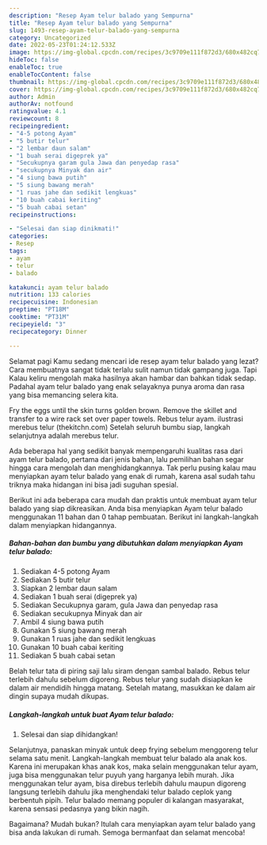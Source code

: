 ```yaml
---
description: "Resep Ayam telur balado yang Sempurna"
title: "Resep Ayam telur balado yang Sempurna"
slug: 1493-resep-ayam-telur-balado-yang-sempurna
category: Uncategorized
date: 2022-05-23T01:24:12.533Z
image: https://img-global.cpcdn.com/recipes/3c9709e111f872d3/680x482cq70/ayam-telur-balado-foto-resep-utama.jpg
hideToc: false
enableToc: true
enableTocContent: false
thumbnail: https://img-global.cpcdn.com/recipes/3c9709e111f872d3/680x482cq70/ayam-telur-balado-foto-resep-utama.jpg
cover: https://img-global.cpcdn.com/recipes/3c9709e111f872d3/680x482cq70/ayam-telur-balado-foto-resep-utama.jpg
author: Admin
authorAv: notfound
ratingvalue: 4.1
reviewcount: 8
recipeingredient:
- "4-5 potong Ayam"
- "5 butir telur"
- "2 lembar daun salam"
- "1 buah serai digeprek ya"
- "Secukupnya garam gula Jawa dan penyedap rasa"
- "secukupnya Minyak dan air"
- "4 siung bawa putih"
- "5 siung bawang merah"
- "1 ruas jahe dan sedikit lengkuas"
- "10 buah cabai keriting"
- "5 buah cabai setan"
recipeinstructions:

- "Selesai dan siap dinikmati!"
categories:
- Resep
tags:
- ayam
- telur
- balado

katakunci: ayam telur balado 
nutrition: 133 calories
recipecuisine: Indonesian
preptime: "PT18M"
cooktime: "PT31M"
recipeyield: "3"
recipecategory: Dinner

---
```



Selamat pagi Kamu sedang mencari ide resep ayam telur balado yang lezat? Cara membuatnya sangat tidak terlalu sulit namun tidak gampang juga. Tapi Kalau keliru mengolah maka hasilnya akan hambar dan bahkan tidak sedap. Padahal ayam telur balado yang enak selayaknya punya aroma dan rasa yang bisa memancing selera kita.


Fry the eggs until the skin turns golden brown. Remove the skillet and transfer to a wire rack set over paper towels. Rebus telur ayam. ilustrasi merebus telur (thekitchn.com) Setelah seluruh bumbu siap, langkah selanjutnya adalah merebus telur.

Ada beberapa hal yang sedikit banyak mempengaruhi kualitas rasa dari ayam telur balado, pertama dari jenis bahan, lalu pemilihan bahan segar hingga cara mengolah dan menghidangkannya. Tak perlu pusing kalau mau menyiapkan ayam telur balado yang enak di rumah, karena asal sudah tahu triknya maka hidangan ini bisa jadi suguhan spesial.


Berikut ini ada beberapa cara mudah dan praktis untuk membuat ayam telur balado yang siap dikreasikan. Anda bisa menyiapkan Ayam telur balado menggunakan 11 bahan dan 0 tahap pembuatan. Berikut ini langkah-langkah dalam menyiapkan hidangannya.

<!--inarticleads1-->

##### Bahan-bahan dan bumbu yang dibutuhkan dalam menyiapkan Ayam telur balado:

1. Sediakan 4-5 potong Ayam
1. Sediakan 5 butir telur
1. Siapkan 2 lembar daun salam
1. Sediakan 1 buah serai (digeprek ya)
1. Sediakan Secukupnya garam, gula Jawa dan penyedap rasa
1. Sediakan secukupnya Minyak dan air
1. Ambil 4 siung bawa putih
1. Gunakan 5 siung bawang merah
1. Gunakan 1 ruas jahe dan sedikit lengkuas
1. Gunakan 10 buah cabai keriting
1. Sediakan 5 buah cabai setan


Belah telur tata di piring saji lalu siram dengan sambal balado. Rebus telur terlebih dahulu sebelum digoreng. Rebus telur yang sudah disiapkan ke dalam air mendidih hingga matang. Setelah matang, masukkan ke dalam air dingin supaya mudah dikupas. 

<!--inarticleads2-->

##### Langkah-langkah untuk buat Ayam telur balado:


1. Selesai dan siap dihidangkan!

Selanjutnya, panaskan minyak untuk deep frying sebelum menggoreng telur selama satu menit. Langkah-langkah membuat telur balado ala anak kos. Karena ini merupakan khas anak kos, maka selain menggunakan telur ayam, juga bisa menggunakan telur puyuh yang harganya lebih murah. Jika menggunakan telur ayam, bisa direbus terlebih dahulu maupun digoreng langsung terlebih dahulu jika menghendaki telur balado ceplok yang berbentuh pipih. Telur balado memang populer di kalangan masyarakat, karena sensasi pedasnya yang bikin nagih. 

Bagaimana? Mudah bukan? Itulah cara menyiapkan ayam telur balado yang bisa anda lakukan di rumah. Semoga bermanfaat dan selamat mencoba!
